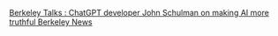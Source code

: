 [Berkeley Talks : ChatGPT developer John Schulman on making AI more truthful   Berkeley News](https://qi.tc/qi/113006)